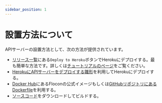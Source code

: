 ```yaml
---
sidebar_position: 1
---
```


# 設置方法について

APIサーバーの設置方法として、次の方法が提供されています。

-  [リリース一覧](https://github.com/flocon-trpg/servers/releases)にある`Deploy to Heroku`ボタンでHerokuにデプロイする。最も簡単な方法です。詳しくは[チュートリアルのページ](/docs/server/tutorial/api_server)をご覧ください。
- [HerokuにAPIサーバーをデプロイする雛形](https://github.com/flocon-trpg/heroku-api-getting-started)を利用してHerokuにデプロイする。
- [Docker Hub](https://hub.docker.com/repository/docker/kizahasi/flocon-api)にあるFloconの公式イメージもしくは[GitHubリポジトリにあるDockerfile](https://github.com/flocon-trpg/servers/tree/main/docker)を利用する。
- [ソースコード](https://github.com/flocon-trpg/servers)をダウンロードしてビルドする。
